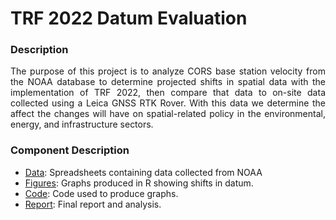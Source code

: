 # TRF 2022 Datum Evaluation

### Description
<div style="text-align: justify"> The purpose of this project is to analyze CORS base station velocity from the NOAA database to determine projected shifts in spatial data with the implementation of TRF 2022, then compare that data to on-site data collected using a Leica GNSS RTK Rover. With this data we determine the affect the changes will have on spatial-related policy in the environmental, energy, and infrastructure sectors.</div>

### Component Description


- [Data](data): Spreadsheets containing data collected from NOAA
- [Figures](figures): Graphs produced in R showing shifts in datum.
- [Code](code.R): Code used to produce graphs.
- [Report](report.pdf): Final report and analysis.
